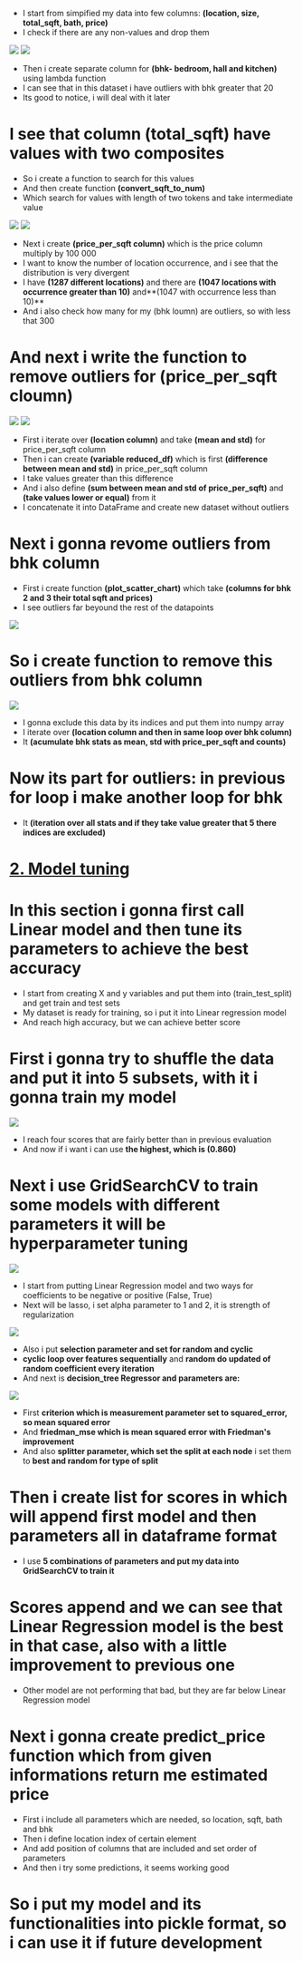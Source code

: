 * I start from simpified my data into few columns: **(location, size,	total_sqft,	bath,	price)**
* I check if there are any non-values and drop them

![](https://github.com/JakubTabor/Data_augmentation_imbalance_data/blob/main/Project_home_price_model/Images/isnull.png)
![](https://github.com/JakubTabor/Data_augmentation_imbalance_data/blob/main/Project_home_price_model/Images/dropna.png)
* Then i create separate column for **(bhk- bedroom, hall and kitchen)** using lambda function
* I can see that in this dataset i have outliers with bhk greater that 20
* Its good to notice, i will deal with it later
# I see that column (total_sqft) have values with two composites
* So i create a function to search for this values
* And then create function **(convert_sqft_to_num)** 
* Which search for values with length of two tokens and take intermediate value

![](https://github.com/JakubTabor/Data_augmentation_imbalance_data/blob/main/Project_home_price_model/Images/sqft_to_num_function.png)
![](https://github.com/JakubTabor/Data_augmentation_imbalance_data/blob/main/Project_home_price_model/Images/convert_sqft_to_num%20.png)
* Next i create **(price_per_sqft column)** which is the price column multiply by 100 000
* I want to know the number of location occurrence, and i see that the distribution is very divergent
* I have **(1287 different locations)** and there are **(1047 locations with occurrence greater than 10)** and**(1047 with occurrence less than 10)**
* And i also check how many for my (bhk loumn) are outliers, so with less that 300
# And next i write the function to remove outliers for (price_per_sqft cloumn)

![](https://github.com/JakubTabor/Data_augmentation_imbalance_data/blob/main/Project_home_price_model/Images/remove_pps_outliers.png)
![](https://github.com/JakubTabor/Data_augmentation_imbalance_data/blob/main/Project_home_price_model/Images/pps_values.png)
* First i iterate over **(location column)** and take **(mean and std)** for price_per_sqft column
* Then i can create **(variable reduced_df)** which is first **(difference between mean and std)** in price_per_sqft column 
* I take values greater than this difference
* And i also define **(sum between mean and std of price_per_sqft)** and **(take values lower or equal)** from it 
* I concatenate it into DataFrame and create new dataset without outliers
# Next i gonna revome outliers from bhk column
* First i create function **(plot_scatter_chart)** which take **(columns for bhk 2 and 3 their total sqft and prices)**
* I see outliers far beyound the rest of the datapoints

![](https://github.com/JakubTabor/Data_augmentation_imbalance_data/blob/main/Project_home_price_model/Images/plot1_outliers.png)

# So i create function to remove this outliers from bhk column

![](https://github.com/JakubTabor/Data_augmentation_imbalance_data/blob/main/Project_home_price_model/Images/remove_bhk_outliers_function.png)
* I gonna exclude this data by its indices and put them into numpy array
* I iterate over **(location column and then in same loop over bhk column)** 
* It **(acumulate bhk stats as mean, std with price_per_sqft and counts)**
# Now its part for outliers: in previous for loop i make another loop for bhk
* It **(iteration over all stats and if they take value greater that 5 there indices are excluded)**

#
#
#
# [2. Model tuning](https://github.com/JakubTabor/Data_augmentation_imbalance_data/blob/main/Project_home_price_model/Description/Model_tuning)
# In this section i gonna first call Linear model and then tune its parameters to achieve the best accuracy
* I start from creating X and y variables and put them into (train_test_split) and get train and test sets
* My dataset is ready for training, so i put it into Linear regression model
* And reach high accuracy, but we can achieve better score
# First i gonna try to shuffle the data and put it into 5 subsets, with it i gonna train my model

![](https://github.com/JakubTabor/Data_augmentation_imbalance_data/blob/main/Project_home_price_model/Images_model/cross_val_score.png)

* I reach four scores that are fairly better than in previous evaluation
* And now if i want i can use **the highest, which is (0.860)**

# Next i use GridSearchCV to train some models with different parameters it will be hyperparameter tuning

![](https://github.com/JakubTabor/Data_augmentation_imbalance_data/blob/main/Project_home_price_model/Images_model/linear_regression.png)

* I start from putting Linear Regression model and two ways for coefficients to be negative or positive (False, True) 
* Next will be lasso, i set alpha parameter to 1 and 2, it  is strength of regularization

![](https://github.com/JakubTabor/Data_augmentation_imbalance_data/blob/main/Project_home_price_model/Images_model/lasso.png)

* Also i put **selection parameter and set for random and cyclic**
* **cyclic loop over features sequentially** and **random do updated of random coefficient every iteration**
* And next is **decision_tree Regressor and parameters are:**

![](https://github.com/JakubTabor/Data_augmentation_imbalance_data/blob/main/Project_home_price_model/Images_model/decision_tree.png)

* First **criterion which is measurement parameter set to squared_error, so mean squared error**
* And **friedman_mse which is mean squared error with Friedman's improvement**
* And also **splitter parameter, which set the split at each node** i set them to **best and random for type of split**
# Then i **create list for scores in which will append first model and then parameters all in dataframe format**
* I use **5 combinations of parameters and put my data into GridSearchCV to train it**
# Scores append and we can see that Linear Regression model is the best in that case, also with a little improvement to previous one
* Other model are not performing that bad, but they are far below Linear Regression model
# Next i gonna create predict_price function which from given informations return me estimated price
* First i include all parameters which are needed, so location, sqft, bath and bhk
* Then i define location index of certain element
* And add position of columns that are included and set order of parameters
* And then i try some predictions, it seems working good
# So i put my model and its functionalities into pickle format, so i can use it if future development
